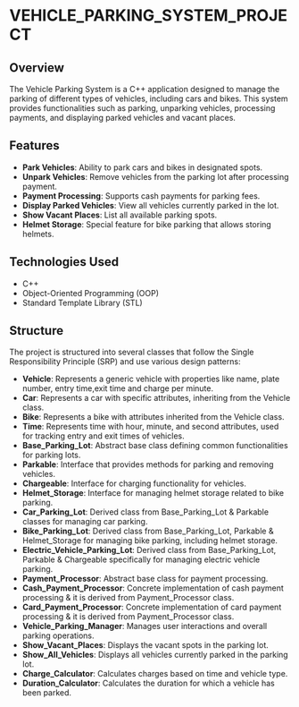 # VEHICLE_PARKING_SYSTEM_PROJECT #
## Overview
The Vehicle Parking System is a C++ application designed to manage the parking of different types of vehicles, including cars and bikes. This system provides functionalities such as parking, unparking vehicles, processing payments, and displaying parked vehicles and vacant places.

## Features
- **Park Vehicles**: Ability to park cars and bikes in designated spots.
- **Unpark Vehicles**: Remove vehicles from the parking lot after processing payment.
- **Payment Processing**: Supports cash payments for parking fees.
- **Display Parked Vehicles**: View all vehicles currently parked in the lot.
- **Show Vacant Places**: List all available parking spots.
- **Helmet Storage**: Special feature for bike parking that allows storing helmets.

## Technologies Used
- C++
- Object-Oriented Programming (OOP)
- Standard Template Library (STL)
## Structure
The project is structured into several classes that follow the Single Responsibility Principle (SRP) and use various design patterns:

- **Vehicle**: Represents a generic vehicle with properties like name, plate number, entry time,exit time and charge per minute.
- **Car**: Represents a car with specific attributes, inheriting from the Vehicle class.
- **Bike**: Represents a bike with attributes inherited from the Vehicle class.
- **Time**: Represents time with hour, minute, and second attributes, used for tracking entry and exit times of vehicles.
- **Base_Parking_Lot**: Abstract base class defining common functionalities for parking lots.
- **Parkable**: Interface that provides methods for parking and removing vehicles.
- **Chargeable**: Interface for charging functionality for vehicles.
- **Helmet_Storage**: Interface for managing helmet storage related to bike parking.
- **Car_Parking_Lot**: Derived class from Base_Parking_Lot & Parkable classes for managing car parking.
- **Bike_Parking_Lot**: Derived class from Base_Parking_Lot, Parkable & Helmet_Storage for managing bike parking, including helmet storage.
- **Electric_Vehicle_Parking_Lot**: Derived class from Base_Parking_Lot, Parkable & Chargeable specifically for managing electric vehicle parking.
- **Payment_Processor**: Abstract base class for payment processing.
- **Cash_Payment_Processor**: Concrete implementation of cash payment processing & it is derived from Payment_Processor class.
- **Card_Payment_Processor**: Concrete implementation of card payment processing & it is derived from Payment_Processor class.
- **Vehicle_Parking_Manager**: Manages user interactions and overall parking operations.
- **Show_Vacant_Places**: Displays the vacant spots in the parking lot.
- **Show_All_Vehicles**: Displays all vehicles currently parked in the parking lot.
- **Charge_Calculator**: Calculates charges based on time and vehicle type.
- **Duration_Calculator**: Calculates the duration for which a vehicle has been parked.
